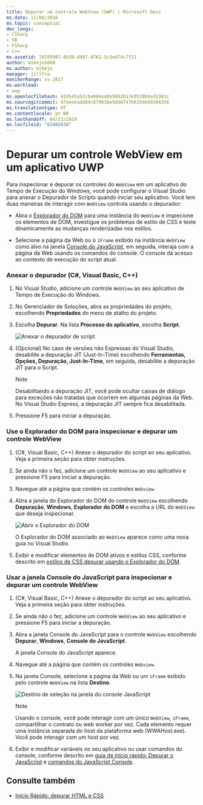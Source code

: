 ```yaml
---
title: Depurar um controle WebView (UWP) | Microsoft Docs
ms.date: 11/04/2016
ms.topic: conceptual
dev_langs:
- CSharp
- VB
- FSharp
- C++
ms.assetid: 7d105907-8b39-4d07-8762-5c5ed74c7f21
author: mikejo5000
ms.author: mikejo
manager: jillfra
monikerRange: vs-2017
ms.workload:
- uwp
ms.openlocfilehash: 43d545a52cbe066e4bb5002b57e9539b9a1b303c
ms.sourcegitcommit: 47eeeeadd84c879636e9d48747b615de69384356
ms.translationtype: HT
ms.contentlocale: pt-BR
ms.lasthandoff: 04/23/2019
ms.locfileid: "63402638"
---
```

# <a name="debug-a-webview-control-in-a-uwp-app"></a>Depurar um controle WebView em um aplicativo UWP

 Para inspecionar e depurar os controles do `WebView` em um aplicativo do Tempo de Execução do Windows, você pode configurar o Visual Studio para anexar o Depurador de Scripts quando iniciar seu aplicativo. Você tem duas maneiras de interagir com `WebView` controla usando o depurador:

- Abra o [Explorador do DOM](../debugger/quickstart-debug-html-and-css.md) para uma instância do `WebView` e inspecione os elementos de DOM, investigue os problemas de estilo de CSS e teste dinamicamente as mudanças renderizadas nos estilos.

- Selecione a página da Web ou o `iFrame` exibido na instância `WebView` como alvo na janela [Console do JavaScript](../debugger/javascript-console-commands.md), em seguida, interaja com a página da Web usando os comandos do console. O console dá acesso ao contexto de execução do script atual.

### <a name="attach-the-debugger-c-visual-basic-c"></a>Anexar o depurador (C#, Visual Basic, C++)

1. No Visual Studio, adicione um controle `WebView` ao seu aplicativo de Tempo de Execução do Windows.

2. No Gerenciador de Soluções, abra as propriedades do projeto, escolhendo **Propriedades** do menu de atalho do projeto.

3. Escolha **Depurar**. Na lista **Processo do aplicativo**, escolha **Script**.

     ![Anexar o depurador de script](../debugger/media/js_dom_webview_script_debugger.png "JS_DOM_WebView_Script_Debugger")

4. (Opcional) No caso de versões não Expressas do Visual Studio, desabilite a depuração JIT (Just-In-Time) escolhendo **Ferramentas, Opções, Depuração, Just-In-Time**, em seguida, desabilite a depuração JIT para o Script.

    > [!NOTE]
    > Desabilitando a depuração JIT, você pode ocultar caixas de diálogo para exceções não tratadas que ocorrem em algumas páginas da Web. No Visual Studio Express, a depuração JIT sempre fica desabilitada.

5. Pressione F5 para iniciar a depuração.

### <a name="use-the-dom-explorer-to-inspect-and-debug-a-webview-control"></a>Use o Explorador do DOM para inspecionar e depurar um controle WebView

1. (C#, Visual Basic, C++) Anexe o depurador do script ao seu aplicativo. Veja a primeira seção para obter instruções.

2. Se ainda não o fez, adicione um controle `WebView` ao seu aplicativo e pressione F5 para iniciar a depuração.

3. Navegue até a página que contém os controles `Webview`.

4. Abra a janela do Explorador do DOM do controle `WebView` escolhendo **Depuração**, **Windows**, **Explorador do DOM** e escolha a URL do `WebView` que deseja inspecionar.

     ![Abrir o Explorador do DOM](../debugger/media/js_dom_webview.png "JS_DOM_WebView")

     O Explorador do DOM associado ao `WebView` aparece como uma nova guia no Visual Studio.

5. Exibir e modificar elementos de DOM ativos e estilos CSS, conforme descrito em [estilos de CSS depurar usando o Explorador do DOM](/visualstudio/debugger/quickstart-debug-html-and-css).

### <a name="use-the-javascript-console-window-to-inspect-and-debug-a-webview-control"></a>Usar a janela Console do JavaScript para inspecionar e depurar um controle WebView

1. (C#, Visual Basic, C++) Anexe o depurador do script ao seu aplicativo. Veja a primeira seção para obter instruções.

2. Se ainda não o fez, adicione um controle `WebView` ao seu aplicativo e pressione F5 para iniciar a depuração.

3. Abra a janela Console do JavaScript para o controle `WebView` escolhendo **Depurar**, **Windows**, **Console do JavaScript**.

     A janela Console do JavaScript aparece.

4. Navegue até a página que contém os controles `Webview`.

5. Na janela Console, selecione a página da Web ou um `iFrame` exibido pelo controle `WebView` na lista **Destino**.

     ![Destino de seleção na janela do console JavaScript](../debugger/media/js_console_target.png "JS_Console_Target")

    > [!NOTE]
    > Usando o console, você pode interagir com um único `WebView`, `iFrame`, compartilhar o contrato ou web worker por vez. Cada elemento requer uma instância separada do host da plataforma web (WWAHost.exe). Você pode interagir com um host por vez.

6. Exibir e modificar variáveis no seu aplicativo ou usar comandos do console, conforme descrito em [guia de início rápido: Depurar o JavaScript](../debugger/quickstart-debug-javascript-using-the-console.md) e [comandos do JavaScript Console](../debugger/javascript-console-commands.md).

## <a name="see-also"></a>Consulte também

- [Início Rápido: depurar HTML e CSS](../debugger/quickstart-debug-html-and-css.md)